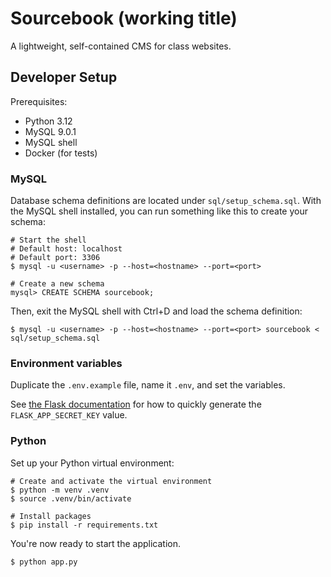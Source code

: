 # Sourcebook (working title)

A lightweight, self-contained CMS for class websites.

## Developer Setup

Prerequisites:

- Python 3.12
- MySQL 9.0.1
- MySQL shell
- Docker (for tests)

### MySQL

Database schema definitions are located under
`sql/setup_schema.sql`. With the MySQL shell installed, you can run
something like this to create your schema:

```shell
# Start the shell
# Default host: localhost
# Default port: 3306
$ mysql -u <username> -p --host=<hostname> --port=<port>

# Create a new schema
mysql> CREATE SCHEMA sourcebook;
```

Then, exit the MySQL shell with Ctrl+D and load the schema definition:

```shell
$ mysql -u <username> -p --host=<hostname> --port=<port> sourcebook < sql/setup_schema.sql
```

### Environment variables

Duplicate the `.env.example` file, name it `.env`, and set the variables.

See [the Flask documentation](https://flask.palletsprojects.com/en/stable/config/#SECRET_KEY)
for how to quickly generate the `FLASK_APP_SECRET_KEY` value.

### Python

Set up your Python virtual environment:

```shell
# Create and activate the virtual environment
$ python -m venv .venv
$ source .venv/bin/activate

# Install packages
$ pip install -r requirements.txt
```

You're now ready to start the application.

```shell
$ python app.py
```
